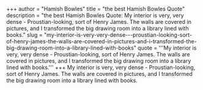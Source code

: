 +++
author = "Hamish Bowles"
title = "the best Hamish Bowles Quote"
description = "the best Hamish Bowles Quote: My interior is very, very dense - Proustian-looking, sort of Henry James. The walls are covered in pictures, and I transformed the big drawing room into a library lined with books."
slug = "my-interior-is-very-very-dense---proustian-looking-sort-of-henry-james-the-walls-are-covered-in-pictures-and-i-transformed-the-big-drawing-room-into-a-library-lined-with-books"
quote = '''My interior is very, very dense - Proustian-looking, sort of Henry James. The walls are covered in pictures, and I transformed the big drawing room into a library lined with books.'''
+++
My interior is very, very dense - Proustian-looking, sort of Henry James. The walls are covered in pictures, and I transformed the big drawing room into a library lined with books.
